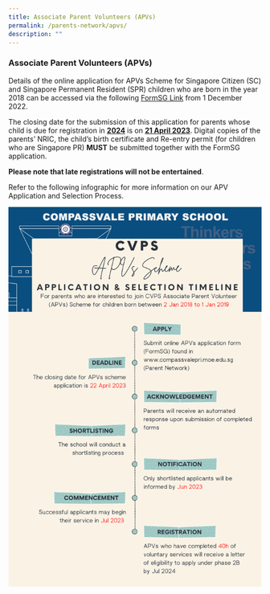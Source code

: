 ```yaml
---
title: Associate Parent Volunteers (APVs)
permalink: /parents-network/apvs/
description: ""
---
```

### **Associate Parent Volunteers (APVs)**
Details of the online application for APVs Scheme for Singapore Citizen (SC) and Singapore Permanent Resident (SPR) children who are born in the year 2018 can be accessed via the following  [FormSG Link](https://form.gov.sg/637e15b7361f4c0012af0e9d) from 1 December 2022.

The closing date for the submission of this application for parents whose child is due for registration in <u>**2024**</u> is on <u>**21 April 2023**</u>.  Digital copies of the parents’ NRIC, the child’s birth certificate and Re-entry permit (for children who are Singapore PR) **MUST** be submitted together with the FormSG application.


**Please note that late registrations will not be entertained**. 


Refer to the following infographic for more information on our APV Application and Selection Process. 


![](/images/APVs%20Timeline.png)